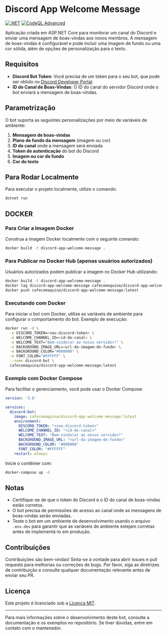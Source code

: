 
# Discord App Welcome Message

[![.NET](https://github.com/CafeCOMaquina/discord-app-welcome-message/actions/workflows/dotnet.yml/badge.svg)](https://github.com/CafeCOMaquina/discord-app-welcome-message/actions/workflows/dotnet.yml)
[![CodeQL Advanced](https://github.com/CafeCOMaquina/discord-app-welcome-message/actions/workflows/codeql.yml/badge.svg)](https://github.com/CafeCOMaquina/discord-app-welcome-message/actions/workflows/codeql.yml)

Aplicação criada em ASP.NET Core para monitorar um canal do Discord e enviar uma mensagem de boas-vindas aos novos membros. A mensagem de boas-vindas é configurável e pode incluir uma imagem de fundo ou uma cor sólida, além de opções de personalização para o texto.

## Requisitos

- **Discord Bot Token**: Você precisa de um token para o seu bot, que pode ser obtido no [Discord Developer Portal](https://discord.com/developers/applications).
- **ID do Canal de Boas-Vindas**: O ID do canal do servidor Discord onde o bot enviará a mensagem de boas-vindas.

## Parametrização

O bot suporta as seguintes personalizações por meio de variáveis de ambiente:

1. **Mensagem de boas-vindas**
2. **Plano de fundo da mensagem** (imagem ou cor)
3. **ID do canal** onde a mensagem será enviada
4. **Token de autenticação** do bot do Discord
5. **Imagem ou cor de fundo**
6. **Cor do texto**

## Para Rodar Localmente

Para executar o projeto localmente, utilize o comando:

```bash
dotnet run
```

## DOCKER

### Para Criar a Imagem Docker

Construa a imagem Docker localmente com o seguinte comando:

```bash
docker build -t discord-app-welcome-message .
```

### Para Publicar no Docker Hub (apenas usuários autorizados)

Usuários autorizados podem publicar a imagem no Docker Hub utilizando:

```bash
docker build -t discord-app-welcome-message . 
docker tag discord-app-welcome-message cafecomaquina/discord-app-welcome-message:latest
docker push cafecomaquina/discord-app-welcome-message:latest
```

### Executando com Docker

Para iniciar o bot com Docker, utilize as variáveis de ambiente para configurar o comportamento do bot. Exemplo de execução:

```bash
docker run -d \
  -e DISCORD_TOKEN=<seu-discord-token> \
  -e WELCOME_CHANNEL_ID=<id-do-canal> \
  -e WELCOME_TEXT="Bem-vindo(a) ao nosso servidor!" \
  -e BACKGROUND_IMAGE_URL=<url-da-imagem-de-fundo> \
  -e BACKGROUND_COLOR="#000000" \
  -e FONT_COLOR="#FFFFFF" \
  --name discord-bot \
  cafecomaquina/discord-app-welcome-message:latest
```

### Exemplo com Docker Compose

Para facilitar o gerenciamento, você pode usar o Docker Compose:

```yaml
version: '3.8'

services:
  discord-bot:
    image: cafecomaquina/discord-app-welcome-message:latest
    environment:
      DISCORD_TOKEN: "<seu-discord-token>"
      WELCOME_CHANNEL_ID: "<id-do-canal>"
      WELCOME_TEXT: "Bem-vindo(a) ao nosso servidor!"
      BACKGROUND_IMAGE_URL: "<url-da-imagem-de-fundo>"
      BACKGROUND_COLOR: "#000000"
      FONT_COLOR: "#FFFFFF"
    restart: always
```

Inicie o contêiner com:

```bash
docker-compose up -d
```

## Notas

- Certifique-se de que o token do Discord e o ID do canal de boas-vindas estão corretos.
- O bot precisa de permissões de acesso ao canal onde as mensagens de boas-vindas serão enviadas.
- Teste o bot em um ambiente de desenvolvimento usando o arquivo `.env.dev` para garantir que as variáveis de ambiente estejam corretas antes de implementá-lo em produção.

## Contribuições

Contribuições são bem-vindas! Sinta-se à vontade para abrir issues e pull requests para melhorias ou correções de bugs. Por favor, siga as diretrizes de contribuição e consulte qualquer documentação relevante antes de enviar seu PR.

## Licença

Este projeto é licenciado sob a [Licença MIT](LICENSE).

---

Para mais informações sobre o desenvolvimento deste bot, consulte a documentação e os exemplos no repositório. Se tiver dúvidas, entre em contato com o mantenedor.
